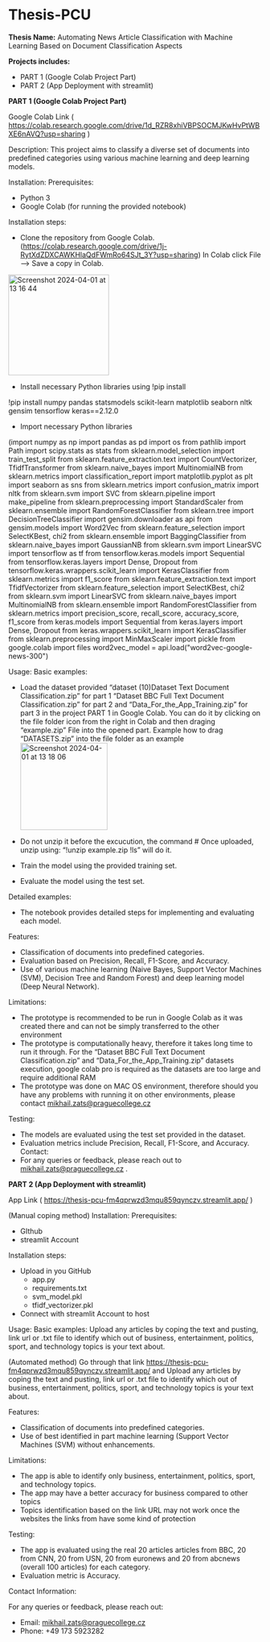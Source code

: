 # Thesis-PCU
**Thesis Name:**
Automating News Article Classification with Machine Learning Based on Document Classification Aspects

**Projects includes:**
* PART 1 (Google Colab Project Part)
* PART 2 (App Deployment with streamlit)

  
**PART 1 (Google Colab Project Part)**

Google Colab Link ( https://colab.research.google.com/drive/1d_RZR8xhiVBPSOCMJKwHvPtWBXE6nAVQ?usp=sharing )

Description:
This project aims to classify a diverse set of documents into predefined categories using various machine learning and deep learning models.


Installation:
Prerequisites:
* Python 3
* Google Colab (for running the provided notebook)

Installation steps:
* Clone the repository from Google Colab. (https://colab.research.google.com/drive/1j-RytXdZDXCAWKHlaQdFWmRo64SJt_3Y?usp=sharing) In Colab click File --> Save a copy in Colab.
<img width="200" alt="Screenshot 2024-04-01 at 13 16 44" src="https://github.com/Michaelzats/Thesis-PCU/assets/92814061/cfd2e93c-2450-47cb-bdb9-d62b3f967a02">

* Install necessary Python libraries using !pip install
  
!pip install numpy pandas statsmodels scikit-learn matplotlib seaborn nltk gensim tensorflow keras==2.12.0

* Import necessary Python libraries

(import numpy as np
import pandas as pd
import os
from pathlib import Path
import scipy.stats as stats
from sklearn.model_selection import train_test_split
from sklearn.feature_extraction.text import CountVectorizer, TfidfTransformer
from sklearn.naive_bayes import MultinomialNB
from sklearn.metrics import classification_report
import matplotlib.pyplot as plt
import seaborn as sns
from sklearn.metrics import confusion_matrix
import nltk
from sklearn.svm import SVC
from sklearn.pipeline import make_pipeline
from sklearn.preprocessing import StandardScaler
from sklearn.ensemble import RandomForestClassifier
from sklearn.tree import DecisionTreeClassifier
import gensim.downloader as api
from gensim.models import Word2Vec
from sklearn.feature_selection import SelectKBest, chi2
from sklearn.ensemble import BaggingClassifier
from sklearn.naive_bayes import GaussianNB
from sklearn.svm import LinearSVC
import tensorflow as tf
from tensorflow.keras.models import Sequential
from tensorflow.keras.layers import Dense, Dropout
from tensorflow.keras.wrappers.scikit_learn import KerasClassifier
from sklearn.metrics import f1_score
from sklearn.feature_extraction.text import TfidfVectorizer
from sklearn.feature_selection import SelectKBest, chi2
from sklearn.svm import LinearSVC
from sklearn.naive_bayes import MultinomialNB
from sklearn.ensemble import RandomForestClassifier
from sklearn.metrics import precision_score, recall_score, accuracy_score, f1_score
from keras.models import Sequential
from keras.layers import Dense, Dropout
from keras.wrappers.scikit_learn import KerasClassifier
from sklearn.preprocessing import MinMaxScaler
import pickle
from google.colab import files
word2vec_model = api.load("word2vec-google-news-300")

Usage:
Basic examples:
* Load the dataset provided “dataset (10)Dataset Text Document Classification.zip” for part 1 “Dataset BBC Full Text Document Classification.zip” for part 2 and “Data_For_the_App_Training.zip” for part 3 in the project PART 1 in Google Colab. You can do it by clicking on the file folder icon from the right in Colab and then draging “example.zip” File into the opened part.  Example how to drag “DATASETS.zip” into the file folder as an example <img width="173" alt="Screenshot 2024-04-01 at 13 18 06" src="https://github.com/Michaelzats/Thesis-PCU/assets/92814061/e0d7a980-f8c6-4f56-867d-c102ae981ab4">



* Do not unzip it before the excucution, the command # Once uploaded, unzip using: “!unzip example.zip !ls” will do it.
* Train the model using the provided training set.
* Evaluate the model using the test set.

Detailed examples:
* The notebook provides detailed steps for implementing and evaluating each model.

Features:
* Classification of documents into predefined categories.
* Evaluation based on Precision, Recall, F1-Score, and Accuracy.
* Use of various machine learning (Naive Bayes, Support Vector Machines (SVM), Decision Tree and Random Forest) and deep learning model (Deep Neural Network).

Limitations:
* The prototype is recommended to be run in Google Colab as it was created there and can not be simply transferred to the other environment 
* The prototype is computationally heavy, therefore it takes long time to run it through. For the “Dataset BBC Full Text Document Classification.zip” and “Data_For_the_App_Training.zip” datasets execution, google colab pro is required as the datasets are too large and require additional RAM
* The prototype was done on MAC OS environment, therefore should you have any problems with running it on other environments, please contact mikhail.zats@praguecollege.cz

Testing:
* The models are evaluated using the test set provided in the dataset.
* Evaluation metrics include Precision, Recall, F1-Score, and Accuracy.
Contact:
* For any queries or feedback, please reach out to mikhail.zats@praguecollege.cz . 


**PART 2 (App Deployment with streamlit)**

App Link ( https://thesis-pcu-fm4qprwzd3mqu859qynczv.streamlit.app/ )

(Manual coping method)
Installation:
Prerequisites:
* GIthub
* streamlit Account

Installation steps:
* Upload in you GitHub
  * app.py
  * requirements.txt
  * svm_model.pkl
  * tfidf_vectorizer.pkl
* Connect with streamlit Account to host


Usage:
Basic examples: Upload any articles by coping the text and pusting, link url or .txt file to identify which out of business, entertainment, politics, sport, and technology topics is your text about.

(Automated method) 
Go through that link https://thesis-pcu-fm4qprwzd3mqu859qynczv.streamlit.app/ and Upload any articles by coping the text and pusting, link url or .txt file to identify which out of business, entertainment, politics, sport, and technology topics is your text about.

Features:

* Classification of documents into predefined categories.
* Use of best identified in part machine learning (Support Vector Machines (SVM) without enhancements.

Limitations:

* The app is able to identify only business, entertainment, politics, sport, and technology topics.
* The app may have a better accuracy for business compared to other topics
* Topics identification based on the link URL may not work once the websites the links from have some kind of protection

Testing:

* The app is evaluated using the real 20 articles articles from BBC, 20 from CNN, 20 from USN, 20 from euronews and 20 from abcnews (overall 100 articles) for each category.
* Evaluation metric is Accuracy. 


Contact Information: 

For any queries or feedback, please reach out:

* Email: mikhail.zats@praguecollege.cz
* Phone: ‭+49 173 5923282‬
